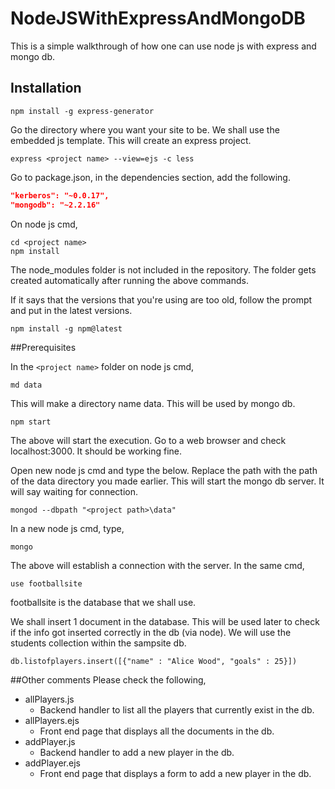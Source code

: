 # NodeJSWithExpressAndMongoDB
This is a simple walkthrough of how one can use node js with express and mongo db.

## Installation
```
npm install -g express-generator
```

Go the directory where you want your site to be. We shall use the embedded js template.
This will create an express project.
```
express <project name> --view=ejs -c less
```

Go to package.json, in the dependencies section, add the following.
```json
"kerberos": "~0.0.17",
"mongodb": "~2.2.16"
```

On node js cmd, 
```
cd <project name>
npm install
```
The node_modules folder is not included in the repository. The folder gets created automatically after running the above commands.

If it says that the versions that you're using are too old, follow the prompt and put in the latest versions.
```
npm install -g npm@latest
```

##Prerequisites

In the ```<project name>``` folder on node js cmd, 
```
md data
```

This will make a directory name data. This will be used by mongo db.
```
npm start
```
The above will start the execution. Go to a web browser and check localhost:3000. It should be working fine.

Open new node js cmd and type the below. Replace the path with the path of the data directory you made earlier. This will start the mongo db server. It will say waiting for connection.
```
mongod --dbpath "<project path>\data"
```
In a new node js cmd, type,
```
mongo
```
The above will establish a connection with the server. In the same cmd,
```
use footballsite
```
footballsite is the database that we shall use.

We shall insert 1 document in the database. This will be used later to check if the info got inserted correctly in the db (via node). We will use the students collection within the sampsite db.
```
db.listofplayers.insert([{"name" : "Alice Wood", "goals" : 25}])
```
##Other comments
Please check the following,
* allPlayers.js
  * Backend handler to list all the players that currently exist in the db.
* allPlayers.ejs
  * Front end page that displays all the documents in the db.
* addPlayer.js
  * Backend handler to add a new player in the db.
* addPlayer.ejs
  * Front end page that displays a form to add a new player in the db.
